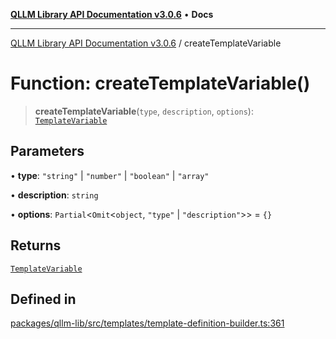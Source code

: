 [**QLLM Library API Documentation v3.0.6**](../README.md) • **Docs**

***

[QLLM Library API Documentation v3.0.6](../globals.md) / createTemplateVariable

# Function: createTemplateVariable()

> **createTemplateVariable**(`type`, `description`, `options`): [`TemplateVariable`](../type-aliases/TemplateVariable.md)

## Parameters

• **type**: `"string"` \| `"number"` \| `"boolean"` \| `"array"`

• **description**: `string`

• **options**: `Partial`\<`Omit`\<`object`, `"type"` \| `"description"`\>\> = `{}`

## Returns

[`TemplateVariable`](../type-aliases/TemplateVariable.md)

## Defined in

[packages/qllm-lib/src/templates/template-definition-builder.ts:361](https://github.com/quantalogic/qllm/blob/b15a3aa4af263bce36ea091a0f29bf1255b95497/packages/qllm-lib/src/templates/template-definition-builder.ts#L361)
